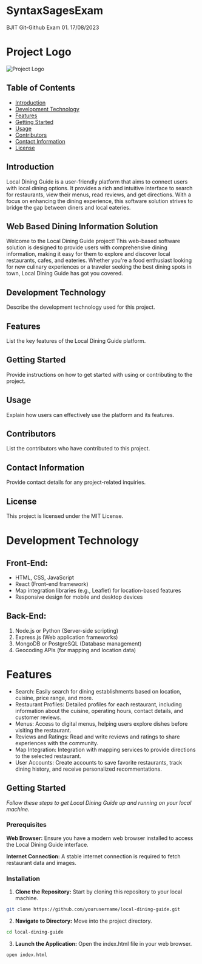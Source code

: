 # SyntaxSagesExam
BJIT Git-Github Exam 01. 
17/08/2023


# Project Logo
![Project Logo](downloads/Project_logo_eng.png)

## Table of Contents
- [Introduction](#introduction)
- [Development Technology](#development-technology)
- [Features](#features)
- [Getting Started](#getting-started)
- [Usage](#usage)
- [Contributors](#contributors)
- [Contact Information](#contact-information)
- [License](#license)

## Introduction
Local Dining Guide is a user-friendly platform that aims to connect users with local dining options. It provides a rich and intuitive interface to search for restaurants, view their menus, read reviews, and get directions. With a focus on enhancing the dining experience, this software solution strives to bridge the gap between diners and local eateries.

## Web Based Dining Information Solution
Welcome to the Local Dining Guide project! This web-based software solution is designed to provide users with comprehensive dining information, making it easy for them to explore and discover local restaurants, cafes, and eateries. Whether you're a food enthusiast looking for new culinary experiences or a traveler seeking the best dining spots in town, Local Dining Guide has got you covered.



## Development Technology
Describe the development technology used for this project.

## Features
List the key features of the Local Dining Guide platform.

## Getting Started
Provide instructions on how to get started with using or contributing to the project.

## Usage
Explain how users can effectively use the platform and its features.

## Contributors
List the contributors who have contributed to this project.

## Contact Information
Provide contact details for any project-related inquiries.

## License
This project is licensed under the MIT License.


# Development Technology
## Front-End:
- HTML, CSS, JavaScript
- React (Front-end framework)
- Map integration libraries (e.g., Leaflet) for location-based features
- Responsive design for mobile and desktop devices
## Back-End:
1. Node.js or Python (Server-side scripting)
2. Express.js (Web application frameworks)
3. MongoDB or PostgreSQL (Database management)
4. Geocoding APIs (for mapping and location data)

# Features
- Search: Easily search for dining establishments based on location, cuisine, price range, and more.
- Restaurant Profiles: Detailed profiles for each restaurant, including information about the cuisine, operating hours, contact details, and customer reviews.
- Menus: Access to digital menus, helping users explore dishes before visiting the restaurant.
- Reviews and Ratings: Read and write reviews and ratings to share experiences with the community.
- Map Integration: Integration with mapping services to provide directions to the selected restaurant.
- User Accounts: Create accounts to save favorite restaurants, track dining history, and receive personalized recommentations.


## Getting Started
*Follow these steps to get Local Dining Guide up and running on your local machine.*
### Prerequisites
**Web Browser:** Ensure you have a modern web browser installed to access the Local Dining 
Guide interface.

**Internet Connection:** A stable internet connection is required to fetch restaurant data and 
images.

### Installation
1. **Clone the Repository:** Start by cloning this repository to your local machine.
 ```sh 
git clone https://github.com/yourusername/local-dining-guide.git
```
2. **Navigate to Directory:** Move into the project directory.
```sh 
cd local-dining-guide
```
3. **Launch the Application:** Open the index.html file in your web browser.
```sh 
open index.html
```

